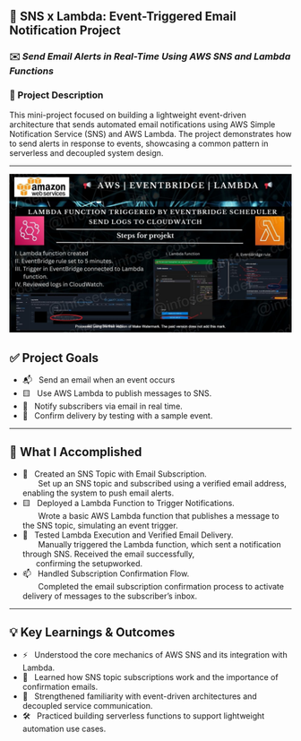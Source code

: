 ## 📢 SNS x Lambda: Event-Triggered Email Notification Project 

### ✉️ *Send Email Alerts in Real-Time Using AWS SNS and Lambda Functions*

### 📌 Project Description
This mini-project focused on building a lightweight event-driven architecture that sends automated email notifications using AWS Simple Notification Service (SNS) and AWS Lambda. The project demonstrates how to send alerts in response to events, showcasing a common pattern in serverless and decoupled system design.

---

![Alt Text](EventBridge_Lambda_lc_WATERMARKED.jpg)


## ✅ Project Goals

 - 📬  &nbsp;&nbsp;Send an email when an event occurs
 - 🟨  &nbsp;&nbsp;Use AWS Lambda to publish messages to SNS.
 - 🔔  &nbsp;&nbsp;Notify subscribers via email in real time.
 - 🔧  &nbsp;&nbsp;Confirm delivery by testing with a sample event.

---

## 🔧 What I Accomplished

- 🧵 &nbsp;&nbsp;Created an SNS Topic with Email Subscription.  
  &nbsp;&nbsp;&nbsp;&nbsp;&nbsp;&nbsp;&nbsp;Set up an SNS topic and subscribed using a verified email address, enabling the system to push email alerts.
- 🟨  &nbsp;&nbsp;Deployed a Lambda Function to Trigger Notifications.<br>
  &nbsp;&nbsp;&nbsp;&nbsp;&nbsp;&nbsp;&nbsp;Wrote a basic AWS Lambda function that publishes a message to the SNS topic, simulating an event trigger.
- 🧪  &nbsp;&nbsp;Tested Lambda Execution and Verified Email Delivery.<br>
  &nbsp;&nbsp;&nbsp;&nbsp;&nbsp;&nbsp;&nbsp;Manually triggered the Lambda function, which sent a notification through SNS. Received the email successfully,  
  &nbsp;&nbsp;&nbsp;&nbsp;&nbsp;&nbsp;confirming the setupworked.
- 📫  &nbsp;&nbsp;Handled Subscription Confirmation Flow.<br>
  &nbsp;&nbsp;&nbsp;&nbsp;&nbsp;&nbsp;&nbsp;Completed the email subscription confirmation process to activate delivery of messages to the subscriber’s inbox.

---

## 💡 Key Learnings & Outcomes

- ⚡  &nbsp;&nbsp;Understood the core mechanics of AWS SNS and its integration with Lambda.
- 📨  &nbsp;&nbsp;Learned how SNS topic subscriptions work and the importance of confirmation emails.
- 🔗  &nbsp;&nbsp;Strengthened familiarity with event-driven architectures and decoupled service communication.
- 🛠️  &nbsp;&nbsp;Practiced building serverless functions to support lightweight automation use cases.


